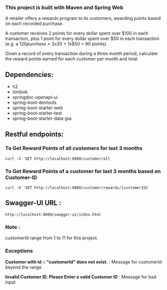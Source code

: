 ### This project is built with Maven and Spring Web

A retailer offers a rewards program to its customers, awarding points based on each recorded purchase.

A customer receives 2 points for every dollar spent over $100 in each transaction, plus 1 point for every dollar spent over $50 in each transaction (e.g. a $120 purchase = 2x$20 + 1x$50 = 90 points).

Given a record of every transaction during a three month period, calculate the reward points earned for each customer per month and total.


## Dependencies:
- h2
- lombok
- springdoc-openapi-ui
- spring-boot-devtools
- spring-boot-starter-web
- spring-boot-starter-test
- spring-boot-starter-data-jpa

## Restful endpoints:
   ### To Get Reward Points of all customers for last 3 months
   ```
   curl -X 'GET http://localhost:8080/customer/all
   ```
   
   ### To Get Reward Points of a customer for last 3 months based on Customer-ID
   ```
   curl -X 'GET http://localhost:8080/customer/rewards/{customerId}
   ```

## Swagger-UI URL :
```
http://localhost:8080/swagger-ui/index.html
```

### Note : 
customerId range from 1 to 11 for this project.


### Exceptions
**Customer with Id :: "customerId" does not exist.**        :  Message for customerId beyond the range

**Invalid Customer ID. Please Enter a valid Customer ID**   :  Message for bad input
